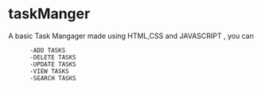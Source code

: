 # taskManger

A basic Task Mangager made using HTML,CSS and JAVASCRIPT , you can

          -ADD TASKS
          -DELETE TASKS
          -UPDATE TASKS
          -VIEW TASKS
          -SEARCH TASKS
